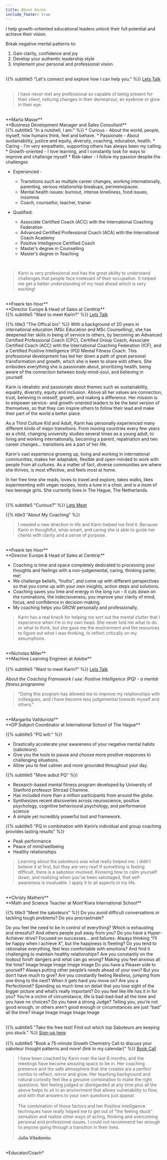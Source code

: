 ```yaml
---
title: About Karen
include_footer: true
---
```


I help growth-ortiented educational leaders unlock their full potential and achieve their vision.

Break negative mental patterns to:
1. Gain clarity, confidence and joy
2. Develop your authentic leadership style
3. Implement your personal and professional vision.



<br>
{{% subtitle5 "Let's connect and explore how I can help you." %}}
<a class="button cta rounded primary-btn raised" href="{{ $buttonLink }}">Lets Talk</a>
<br>
<br>

> I have never met any professional so capable of being present for their client, noticing changes in their demeanour, an eyebrow or glow in their eye.
<br>
**Marta Masse**
<br>
**Business Development Manager and Sales Consultant**


<br>
{{% subtitle5 "In a nutshell, I am:" %}}
* Curious - About the world, people, myself, how humans think, feel and behave.
* Passionate - About sustainability, justice and equity, diversity, coaching, education, health.
* Caring - I’m very empathetic, supporting others has always been my calling.
* Growth-oriented - I love learning, and I constantly look for ways to improve and challenge myself
* Risk-taker - I follow my passion despite the challenges


* Experienced - 
    - Transitions such as multiple career changes, working internationally, parenting, serious relationship breakups, perimenopause.
    - Mental health issues: burnout, intense loneliness, food issues, insomnia
    - Coach, counsellor, teacher, trainer

* Qualified:
    - Associate Certified Coach (ACC) with the International Coaching Federation
    - Advanced Certified Professional Coach (ACA) with the International Coach Academy
    - Positive Intelligence Certified Coach
    - Master’s degree in Counselling
    - Master’s degree in Teaching


<br>

> Karin is very professional and has the great ability to understand challenges that people face irrelevant of their occupation. It helped me get a better understanding of my road ahead which is very exciting! 
<br>
**Freerk ten Hoor**
<br>
**Director Europe & Head of Sales at Centtrip**



<br>
{{% subtitle5 "Want to meet Karin?" %}}
<a class="button cta rounded primary-btn raised" href="{{ $buttonLink }}">Lets Talk</a>
<br>


{{% title3 "The Offical bio" %}} 
With a background of 20 years in international education (MSc Education and MSc Counselling), she has deepened her skills in being of service to others, by becoming an Advanced Certified Professional Coach (CPC), Certified Group Coach, Associate Certified Coach (ACC) with the International Coaching Federation (ICF), and a Certified Positive Intelligence (PQ) Mental Fitness Coach. This professional development has led her down a path of great personal transformation and growth, which she is keen to share with others. She embodies everything she is passionate about, prioritizing health, being aware of the connection between body-mind-soul, and believing in yourself.

Karin is idealistic and passionate about themes such as sustainability, equality, diversity, equity and inclusion. Above all her values are connection, trust, believing in oneself, growth, and making a difference. Her mission is to empower service- and growth-oriented leaders to be the best version of themselves, so that they can inspire others to follow their lead and make their part of the world a better place.

As a Third Culture Kid and Adult, Karin has personally experienced many different kinds of major transitions. From moving countries every few years as a child, changing university studies several times as a young adult, to living and working internationally, becoming a parent, repatriation and two career changes... transitions are a part of her life.

Karin's vast experience growing up, living and working in international communities, makes her adaptable, flexible and open-minded to work with people from all cultures. As a matter of fact, diverse communities are where she thrives, is most effective, and feels most at home. 

In her free time she reads, loves to travel and explore, takes walks, likes experimenting with vegan recipes, toots a tune in a choir, and is a mom of two teenage girls. She currently lives in The Hague, The Netherlands.



<br>
{{% subtitle5 "Curious?" %}}
<a class="button cta rounded primary-btn raised" href="{{ $buttonLink }}">Lets Meet</a>
<br>


{{% title3 "About My Coaching" %}} 


> I needed a new direction in life and Karin helped me find it. Because Karin in thoughtful, whip-smart, and caring she is able to guide her clients with clarity and a sense of purpose. 
<br>
**Freerk ten Hoor**
<br>
**Director Europe & Head of Sales at Centtrip**
<br>

* Coaching is time and space completely dedicated to processing your thoughts and feelings with a non-judgemental, caring, thinking parter, me!
* We challenge beliefs, “truths”, and come up with different perspectives so that you come up with your own insights, action steps and solutions.
* Coaching saves you time and energy in the long run - it cuts down on the ruminations, the indecisiveness, you improve your clarity of mind, focus, and confidence in decision-making.
* My coaching helps you GROW personally and professionally. 


> Karin has a real knack for helping me sort out the mental clutter that I experience when I’m in my own head. She never told me what to do or what to think, but she gave me the environment and the resources to figure out what I was thinking, to reflect critically on my assumptions.
<br>
**Nicholas Miller**
<br>
**Machine Learning Engineer at Adobe**
<br>


<br>
{{% subtitle5 "Want to meet Karin?" %}}
<a class="button cta rounded primary-btn raised" href="{{ $buttonLink }}">Lets Talk</a>
<br>


*About the Coaching Framework I use: Positive Intelligence (PQ) - a mental fitness programme*

> "Doing this program has allowed me to improve my relationships with colleagues, and I have become less judgemental towards myself and others."
<br>
**Margarita Vallduriola**
<br>
**DP Subject Coordinator at International School of The Hague**
<br>

{{% subtitle5 "PQ will:" %}}
* Drastically accelerate your awareness of your negative mental habits (saboteurs).
* Give you the tools to pause and choose more positive responses to challenging situations.
* Allow you to feel calmer and more grounded throughout your day. 


{{% subtitle5 "More aobut PQ" %}}
* Research-based mental fitness program developed by University of Stanford professor Shirzad Chamine. 
* Has included more than a million participants from around the globe. 
* Synthesizes recent discoveries across neuroscience, positive psychology, cognitive behavioural psychology, and performance science
* A simple yet incredibly powerful tool and framework.



{{% subtitle5 "PQ in combination with Karin’s individual and group coaching provides lasting results" %}}
* Peak performance
* Peace of mind/wellbeing
* Healthy relationships


>Learning about the saboteurs was what really helped me. I didn’t believe it at first, but they are very real! If something is feeling difficult, there is a saboteur involved. Knowing how to calm yourself down, and realizing when you’ve been sabotaged, that self-awareness is invaluable. I apply it to all aspects in my life.
<br>
**Christy Mathers**
<br>
**Math and Science Teacher at Mont'Kiara International School**



{{% title3 "Meet the saboteurs" %}} 
Do you avoid difficult conversations or tackling tough problems? Do you procrastinate? 


Do you feel the need to be in control of everything? Which is exhausting and stressful? And others people pull away from you?
Do you have a Hyper-Achiever drive? Focused on successes… and failures. Always thinking “I’ll be happy when I achieve X”, but the happiness is fleeting?
Do you tend to rationalise everything, feel less comfortable with emotions? And find it challenging to maintain healthy relationships?
Are you constantly on the lookout forofr dangers and what can go wrong? Making you feel anxious all the time?
Image
Image
Image
Image
Image
Do you have a Pleaser side to yourself? Always putting other people’s needs ahead of your own? But you don’t have much to give?
Are you constantly feeling Restless, jumping from one thing to the next? When it gets hard you move on?
Are you a Perfectionist? Spending so much time on detail that you lose sight of the bigger picture and what’s really important? 
Do you feel like life has it in for you? You’re a victim of circumstance, life is bad-bad-bad all the time and you have no choices?
Do you have a strong Judge? Telling you, you’re not good enough, or others aren’t good enough or circumstances are just “bad” all the time?
Image
Image
Image
Image
Image



<br>
{{% subtitle5 "Take the free test! Find out which top Saboteurs are keeping you stuck." %}}
<a class="button cta rounded primary-btn raised" href="{{ $buttonLink }}">Sign-up here</a>
<br>


<br>
{{% subtitle5 "Book a 75-minute Growth Chemistry Call to discuss your saboteur thought patterns and more! (link to my calendar)" %}}
<a class="button cta rounded primary-btn raised" href="{{ $buttonLink }}">Book Call</a>
<br>




> I have been coached by Karin over the last 6 months, and the meetings have become amazing space to be in. Her coaching presence and the safe atmosphere that she creates are a perfect combo to reflect, mirror and grow. Her teaching background and natural curiosity feel like a genuine combination to make the right questions.
Not feeling judged or disregarded at any time plus all the above helps to sit in an environment that allows vulnerability to flow, and with that answers to your own questions just appear. <br><br>
The combination of those factors and her Positive Intelligence techniques have really helped me to get out of “the feeling stuck” sensation and realize other ways of acting, thinking and overcoming personal and professional issues. I could not recommend her enough to anyone going through a transition in their lives.
<br><br>
**Julia Viladomiu**
<br>
*Educator/Coach*

